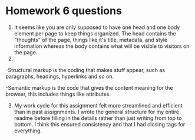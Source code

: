 # Homework 6 questions #
1. It seems like you are only supposed to have one head and one body element per page to keep things organized. The head contains the "thoughts" of the page, things like it's title, metadata, and style information whereas the body contains what will be visible to visitors on the page.
2.
-Structural markup is the coding that makes stuff appear, such as paragraphs, headings, hyperlinks and so on.

-Semantic markup is the code that gives the content meaning for the browser, this includes things like attributes.

3. My work cycle for this assignment felt more streamlined and efficient than in past assignments. I wrote the general structure for my entire readme before filling in the details rather than just writing from top to bottom. I think this ensured consistency and that I had closing tags for everything.
